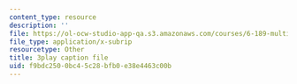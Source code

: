 ```yaml
---
content_type: resource
description: ''
file: https://ol-ocw-studio-app-qa.s3.amazonaws.com/courses/6-189-multicore-programming-primer-january-iap-2007/f9bdc2500bc45c28bfb0e38e4463c00b_sOiuF18PTIs.vtt
file_type: application/x-subrip
resourcetype: Other
title: 3play caption file
uid: f9bdc250-0bc4-5c28-bfb0-e38e4463c00b
---
```

